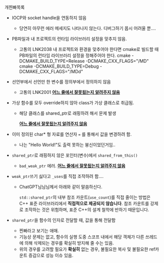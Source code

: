 개찐빠목록

- IOCP와 socket handle을 연동하지 않음
  
  - 당연히 아무런 에러 메세지도 나타나지 않는다.
    디버그하기 몹시 어려울 뿐....

- PB파일과 내 프로젝트의 런타임 라이브러리 설정을 맞추지 않음.
  
  - 고통의 LNK2038
    내 프로젝트와 환경을 맞추어야 한다면 cmake로 빌드할 때 PB파일의 런타임
    라이브러리 설정을 정해주어야 한다.
    cmake -DCMAKE_BUILD_TYPE=Release -DCMAKE_CXX_FLAGS="/MD"
    cmake -DCMAKE_BUILD_TYPE=Debug -DCMAKE_CXX_FLAGS="/MDd"

- 선언부에서 선언만 한 변수를 정의부에서 정의하지 않음
  
  - 고통의 LNK2001
    **<u>어느 줄에서 잘못됬는지 알려주지 않음</u>**

- 가상 함수를 모두 override하지 않아 class가 가상 클래스로 취급됨.
  
  - 해당 클래스를 shared_ptr로 래핑하려 해서 문제 발생
    
    **<u>어느 줄에서 잘못됬는지 알려주지 않음</u>**

- 이미 정의된 char* 형 자료를 연산자 `=` 를 통해서 값을 변경하려 함.
  
  - 나는 "Hello World!"도 출력 못하는 븅신이었던거임..

- `shared_ptr`로 래핑하지 않은 포인터(변수)에서 `shared_from_this()`
  
  - `bad_weak_ptr` 에러.
    **<u>어느 줄에서 잘못됬는지 알려주지 않음</u>**

- `weak_ptr`쓰기 싫다고 `_uses`를 직접 조작하려 함....
  
  - ChatGPT님님님께서 아래와 같이 말씀하신다.
    
    `std::shared_ptr`의 내부 참조 카운트(`use_count`)를 직접 줄이는 방법은 C++ 표준 라이브러리에서 **직접적으로 제공되지 않습니다**. 참조 카운트를 강제로 조작하는 것은 위험하며, 표준 C++의 설계 철학에 반하기 때문입니다.

- `shared_ptr`을 함수의 인자로 전달할 때, 값을 통해 전달함
  
  - 찐빠라고 보기는 애매.
  - 기능상 문제는 없고, 함수의 실행 도중 스코프 내에서 해당 객체가 다른 쓰레드에 의해 삭제되는 경우를 확실히 방지해 줄 수는 있음.
  - 위의 경우를 고려할 필요가 **확실히** 없는 경우, 불필요한 복사 및 불필요한 ref카운트 증감으로 성능 이슈 있음.

